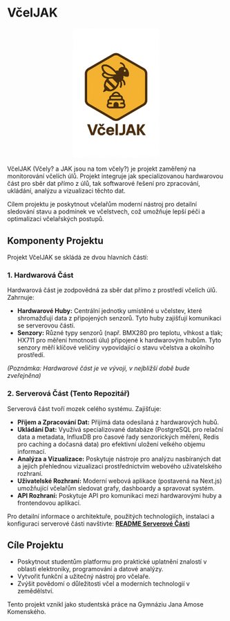 # VčelJAK

<p align="center">
  <img src="icon.png" alt="Project Logo" width="200" />
</p>



VčelJAK (Včely? a JAK jsou na tom včely?) je projekt zaměřený na monitorování včelích úlů. Projekt integruje jak specializovanou hardwarovou část pro sběr dat přímo z úlů, tak softwarové řešení pro zpracování, ukládání, analýzu a vizualizaci těchto dat.

Cílem projektu je poskytnout včelařům moderní nástroj pro detailní sledování stavu a podmínek ve včelstvech, což umožňuje lepší péči a optimalizaci včelařských postupů.

## Komponenty Projektu

Projekt VčelJAK se skládá ze dvou hlavních částí:

### 1. Hardwarová Část

Hardwarová část je zodpovědná za sběr dat přímo z prostředí včelích úlů. Zahrnuje:

*   **Hardwarové Huby:** Centrální jednotky umístěné u včelstev, které shromažďují data z připojených senzorů. Tyto huby zajišťují komunikaci se serverovou částí.
*   **Senzory:** Různé typy senzorů (např. BMX280 pro teplotu, vlhkost a tlak; HX711 pro měření hmotnosti úlu) připojené k hardwarovým hubům. Tyto senzory měří klíčové veličiny vypovídající o stavu včelstva a okolního prostředí.

*(Poznámka: Hardwarové část je ve vývoji, v nejbližší době bude zveřejněna)*

### 2. Serverová Část (Tento Repozitář)

Serverová část tvoří mozek celého systému. Zajišťuje:

*   **Příjem a Zpracování Dat:** Přijímá data odesílaná z hardwarových hubů.
*   **Ukládání Dat:** Využívá specializované databáze (PostgreSQL pro relační data a metadata, InfluxDB pro časové řady senzorických měření, Redis pro caching a dočasná data) pro efektivní uložení velkého objemu informací.
*   **Analýza a Vizualizace:** Poskytuje nástroje pro analýzu nasbíraných dat a jejich přehlednou vizualizaci prostřednictvím webového uživatelského rozhraní.
*   **Uživatelské Rozhraní:** Moderní webová aplikace (postavená na Next.js) umožňující včelařům sledovat grafy, dashboardy a spravovat systém.
*   **API Rozhraní:** Poskytuje API pro komunikaci mezi hardwarovými huby a frontendovou aplikací.

Pro detailní informace o architektuře, použitých technologiích, instalaci a konfiguraci serverové části navštivte:
**[README Serverové Části](Server/readme.md)**


## Cíle Projektu

*   Poskytnout studentům platformu pro praktické uplatnění znalostí v oblasti elektroniky, programování a datové analýzy.
*   Vytvořit funkční a užitečný nástroj pro včelaře.
*   Zvýšit povědomí o důležitosti včel a moderních technologií v zemědělství.



Tento projekt vznikl jako studentská práce na Gymnáziu Jana Amose Komenského.
